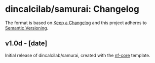 # dincalcilab/samurai: Changelog

The format is based on [Keep a Changelog](https://keepachangelog.com/en/1.0.0/)
and this project adheres to [Semantic Versioning](https://semver.org/spec/v2.0.0.html).

## v1.0d - [date]

Initial release of dincalcilab/samurai, created with the [nf-core](https://nf-co.re/) template.
